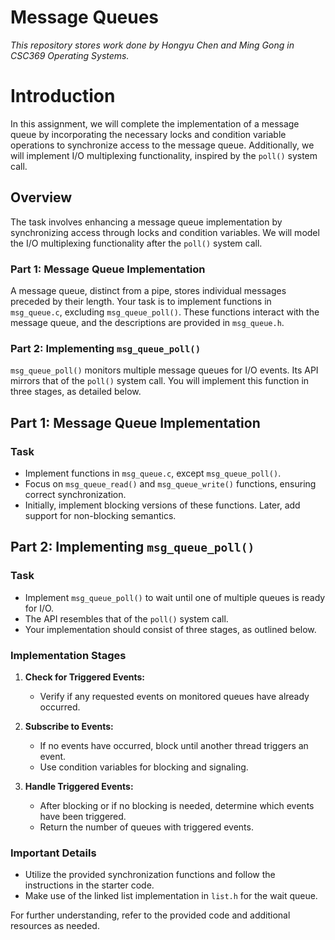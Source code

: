 # Message Queues
*This repository stores work done by Hongyu Chen and Ming Gong in CSC369 Operating Systems.*
# Introduction

In this assignment, we will complete the implementation of a message queue by incorporating the necessary locks and condition variable operations to synchronize access to the message queue. Additionally, we will implement I/O multiplexing functionality, inspired by the `poll()` system call.

## Overview

The task involves enhancing a message queue implementation by synchronizing access through locks and condition variables. We will model the I/O multiplexing functionality after the `poll()` system call.

### Part 1: Message Queue Implementation

A message queue, distinct from a pipe, stores individual messages preceded by their length. Your task is to implement functions in `msg_queue.c`, excluding `msg_queue_poll()`. These functions interact with the message queue, and the descriptions are provided in `msg_queue.h`.

### Part 2: Implementing `msg_queue_poll()`

`msg_queue_poll()` monitors multiple message queues for I/O events. Its API mirrors that of the `poll()` system call. You will implement this function in three stages, as detailed below.

## Part 1: Message Queue Implementation

### Task

- Implement functions in `msg_queue.c`, except `msg_queue_poll()`.
- Focus on `msg_queue_read()` and `msg_queue_write()` functions, ensuring correct synchronization.
- Initially, implement blocking versions of these functions. Later, add support for non-blocking semantics.

## Part 2: Implementing `msg_queue_poll()`

### Task

- Implement `msg_queue_poll()` to wait until one of multiple queues is ready for I/O.
- The API resembles that of the `poll()` system call.
- Your implementation should consist of three stages, as outlined below.

### Implementation Stages

1. **Check for Triggered Events:**
   - Verify if any requested events on monitored queues have already occurred.

2. **Subscribe to Events:**
   - If no events have occurred, block until another thread triggers an event.
   - Use condition variables for blocking and signaling.

3. **Handle Triggered Events:**
   - After blocking or if no blocking is needed, determine which events have been triggered.
   - Return the number of queues with triggered events.

### Important Details

- Utilize the provided synchronization functions and follow the instructions in the starter code.
- Make use of the linked list implementation in `list.h` for the wait queue.

For further understanding, refer to the provided code and additional resources as needed.
